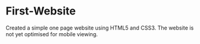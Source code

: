 # First-Website
Created a simple one page website using HTML5 and CSS3.
The website is not yet optimised for mobile viewing.
